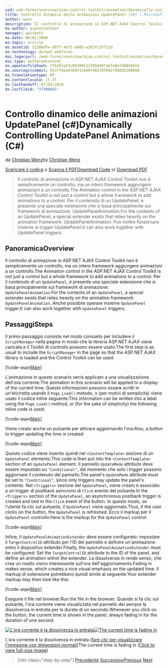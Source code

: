 ```yaml
---
uid: web-forms/overview/ajax-control-toolkit/animation/dynamically-controlling-updatepanel-animations-cs
title: Controllo dinamico delle animazioni UpdatePanel (c#) | Microsoft Docs
author: wenz
description: Il controllo di animazione in ASP.NET AJAX Control Toolkit non è semplicemente un controllo, ma un intero framework aggiungere animazioni a un controllo. Per il contenuto di un...
ms.author: aspnetcontent
manager: wpickett
ms.date: 06/02/2008
ms.topic: article
ms.assetid: 5138b8fe-98ff-4e73-a00b-e263fc3ff11d
ms.technology: dotnet-webforms
msc.legacyurl: /web-forms/overview/ajax-control-toolkit/animation/dynamically-controlling-updatepanel-animations-cs
msc.type: authoredcontent
ms.openlocfilehash: f7b363a23c05490522705648fabfe0e7d0856b55
ms.sourcegitcommit: 953ff9ea4369f154d6fd0239599279ddd3280009
ms.translationtype: MT
ms.contentlocale: it-IT
ms.lasthandoff: 07/03/2018
ms.locfileid: "37400681"
---
```

<a name="dynamically-controlling-updatepanel-animations-c"></a><span data-ttu-id="494a6-104">Controllo dinamico delle animazioni UpdatePanel (c#)</span><span class="sxs-lookup"><span data-stu-id="494a6-104">Dynamically Controlling UpdatePanel Animations (C#)</span></span>
====================
<span data-ttu-id="494a6-105">da [Christian Wenz](https://github.com/wenz)</span><span class="sxs-lookup"><span data-stu-id="494a6-105">by [Christian Wenz](https://github.com/wenz)</span></span>

<span data-ttu-id="494a6-106">[Scaricare il codice](http://download.microsoft.com/download/9/3/f/93f8daea-bebd-4821-833b-95205389c7d0/UpdatePanelAnimation2.cs.zip) o [Scarica il PDF](http://download.microsoft.com/download/b/6/a/b6ae89ee-df69-4c87-9bfb-ad1eb2b23373/updatepanelanimation2CS.pdf)</span><span class="sxs-lookup"><span data-stu-id="494a6-106">[Download Code](http://download.microsoft.com/download/9/3/f/93f8daea-bebd-4821-833b-95205389c7d0/UpdatePanelAnimation2.cs.zip) or [Download PDF](http://download.microsoft.com/download/b/6/a/b6ae89ee-df69-4c87-9bfb-ad1eb2b23373/updatepanelanimation2CS.pdf)</span></span>

> <span data-ttu-id="494a6-107">Il controllo di animazione in ASP.NET AJAX Control Toolkit non è semplicemente un controllo, ma un intero framework aggiungere animazioni a un controllo.</span><span class="sxs-lookup"><span data-stu-id="494a6-107">The Animation control in the ASP.NET AJAX Control Toolkit is not just a control but a whole framework to add animations to a control.</span></span> <span data-ttu-id="494a6-108">Per il contenuto di un UpdatePanel, è presente una speciale estensione che si basa principalmente sul framework di animazione: UpdatePanelAnimation.</span><span class="sxs-lookup"><span data-stu-id="494a6-108">For the contents of an UpdatePanel, a special extender exists that relies heavily on the animation framework: UpdatePanelAnimation.</span></span> <span data-ttu-id="494a6-109">Può inoltre funzionare insieme ai trigger UpdatePanel.</span><span class="sxs-lookup"><span data-stu-id="494a6-109">It can also work together with UpdatePanel triggers.</span></span>


## <a name="overview"></a><span data-ttu-id="494a6-110">Panoramica</span><span class="sxs-lookup"><span data-stu-id="494a6-110">Overview</span></span>

<span data-ttu-id="494a6-111">Il controllo di animazione in ASP.NET AJAX Control Toolkit non è semplicemente un controllo, ma un intero framework aggiungere animazioni a un controllo.</span><span class="sxs-lookup"><span data-stu-id="494a6-111">The Animation control in the ASP.NET AJAX Control Toolkit is not just a control but a whole framework to add animations to a control.</span></span> <span data-ttu-id="494a6-112">Per il contenuto di un `UpdatePanel`, è presente una speciale estensione che si basa principalmente sul framework di animazione: `UpdatePanelAnimation`.</span><span class="sxs-lookup"><span data-stu-id="494a6-112">For the contents of an `UpdatePanel`, a special extender exists that relies heavily on the animation framework: `UpdatePanelAnimation`.</span></span> <span data-ttu-id="494a6-113">Anche possibile operare insieme `UpdatePanel` trigger.</span><span class="sxs-lookup"><span data-stu-id="494a6-113">It can also work together with `UpdatePanel` triggers.</span></span>

## <a name="steps"></a><span data-ttu-id="494a6-114">Passaggi</span><span class="sxs-lookup"><span data-stu-id="494a6-114">Steps</span></span>

<span data-ttu-id="494a6-115">Il primo passaggio consiste nel modo consueto per includere il `ScriptManager` nella pagina in modo che la libreria ASP.NET AJAX viene caricata e il Toolkit di controllo possono essere usato:</span><span class="sxs-lookup"><span data-stu-id="494a6-115">The first step is as usual to include the `ScriptManager` in the page so that the ASP.NET AJAX library is loaded and the Control Toolkit can be used:</span></span>


[!code-aspx[Main](dynamically-controlling-updatepanel-animations-cs/samples/sample1.aspx)]

<span data-ttu-id="494a6-116">L'animazione in questo scenario verrà applicato a una visualizzazione dell'ora corrente.</span><span class="sxs-lookup"><span data-stu-id="494a6-116">The animation in this scenario will be applied to a display of the current time.</span></span> <span data-ttu-id="494a6-117">Queste informazioni possono essere scritti in un'etichetta usando il `Page_Load()` metodo, o (per motivi di semplicità) viene usato il codice inline seguente:</span><span class="sxs-lookup"><span data-stu-id="494a6-117">This information can be written into a label using the `Page_Load()` method, or (for the sake of simplicity) the following inline code is used:</span></span>


[!code-aspx[Main](dynamically-controlling-updatepanel-animations-cs/samples/sample2.aspx)]

<span data-ttu-id="494a6-118">Viene creato anche un pulsante per attivare aggiornando l'ora:</span><span class="sxs-lookup"><span data-stu-id="494a6-118">Also, a button to trigger updating the time is created:</span></span>


[!code-aspx[Main](dynamically-controlling-updatepanel-animations-cs/samples/sample3.aspx)]

<span data-ttu-id="494a6-119">Questo codice viene inserito quindi nel `<ContentTemplate>` sezione di un `UpdatePanel` elemento.</span><span class="sxs-lookup"><span data-stu-id="494a6-119">This code is then put into the `<ContentTemplate>` section of an `UpdatePanel` element.</span></span> <span data-ttu-id="494a6-120">Il pannello `UpdateMode` attributo deve essere impostato su `"Conditional"`, dal momento che solo i trigger possono aggiornare il contenuto del pannello.</span><span class="sxs-lookup"><span data-stu-id="494a6-120">The panel's `UpdateMode` attribute must be set to `"Conditional"`, since only triggers may update the panel's contents.</span></span> <span data-ttu-id="494a6-121">Nel `<Triggers>` sezione del `UpdatePanel`, viene creato e associato a un trigger di postback asincrono di `Click` evento del pulsante.</span><span class="sxs-lookup"><span data-stu-id="494a6-121">In the `<Triggers>` section of the `UpdatePanel`, an asynchronous postback trigger is created and tied to the `Click` event of the button.</span></span> <span data-ttu-id="494a6-122">In questo modo, se l'utente fa clic sul pulsante, il `UpdatePanel` viene aggiornato.</span><span class="sxs-lookup"><span data-stu-id="494a6-122">Thus, if the user clicks on the button, the `UpdatePanel` is refreshed.</span></span> <span data-ttu-id="494a6-123">Ecco il markup per il `UpdatePanel` controllo:</span><span class="sxs-lookup"><span data-stu-id="494a6-123">Here is the markup for the `UpdatePanel` control:</span></span>


[!code-aspx[Main](dynamically-controlling-updatepanel-animations-cs/samples/sample4.aspx)]

<span data-ttu-id="494a6-124">Infine, il `UpdatePanelAnimationExtender` deve essere configurato: impostare il `TargetControlID` attributo per l'ID del pannello e definire un'animazione entro il dispositivo extender.</span><span class="sxs-lookup"><span data-stu-id="494a6-124">Finally, the `UpdatePanelAnimationExtender` must be configured: Set the `TargetControlID` attribute to the ID of the panel, and define an animation within the extender.</span></span> <span data-ttu-id="494a6-125">La dissolvenza in rende senso, che crea un risalto visivo interessante sull'ora dell'aggiornamento.</span><span class="sxs-lookup"><span data-stu-id="494a6-125">Fading in makes sense, which creates a nice visual emphasis on the updated time.</span></span> <span data-ttu-id="494a6-126">Il markup di estensione potrebbero quindi simile al seguente:</span><span class="sxs-lookup"><span data-stu-id="494a6-126">Your extender markup may then look like this:</span></span>


[!code-aspx[Main](dynamically-controlling-updatepanel-animations-cs/samples/sample5.aspx)]

<span data-ttu-id="494a6-127">Eseguire il file nel browser.</span><span class="sxs-lookup"><span data-stu-id="494a6-127">Run the file in the browser.</span></span> <span data-ttu-id="494a6-128">Quando si fa clic sul pulsante, l'ora corrente viene visualizzata nel pannello dei sempre la dissolvenza in entrata per la durata di un secondo.</span><span class="sxs-lookup"><span data-stu-id="494a6-128">Whenever you click on the button, the current time is shown in the panel, always fading in for the duration of one second.</span></span>


<span data-ttu-id="494a6-129">[![L'ora corrente è la dissolvenza in entrata](dynamically-controlling-updatepanel-animations-cs/_static/image2.png)](dynamically-controlling-updatepanel-animations-cs/_static/image1.png)</span><span class="sxs-lookup"><span data-stu-id="494a6-129">[![The current time is fading in](dynamically-controlling-updatepanel-animations-cs/_static/image2.png)](dynamically-controlling-updatepanel-animations-cs/_static/image1.png)</span></span>

<span data-ttu-id="494a6-130">L'ora corrente è la dissolvenza in entrata ([fare clic per visualizzare l'immagine con dimensioni normali](dynamically-controlling-updatepanel-animations-cs/_static/image3.png))</span><span class="sxs-lookup"><span data-stu-id="494a6-130">The current time is fading in ([Click to view full-size image](dynamically-controlling-updatepanel-animations-cs/_static/image3.png))</span></span>

> [!div class="step-by-step"]
> <span data-ttu-id="494a6-131">[Precedente](animating-an-updatepanel-control-cs.md)
> [Successivo](adding-animation-to-a-control-vb.md)</span><span class="sxs-lookup"><span data-stu-id="494a6-131">[Previous](animating-an-updatepanel-control-cs.md)
[Next](adding-animation-to-a-control-vb.md)</span></span>
